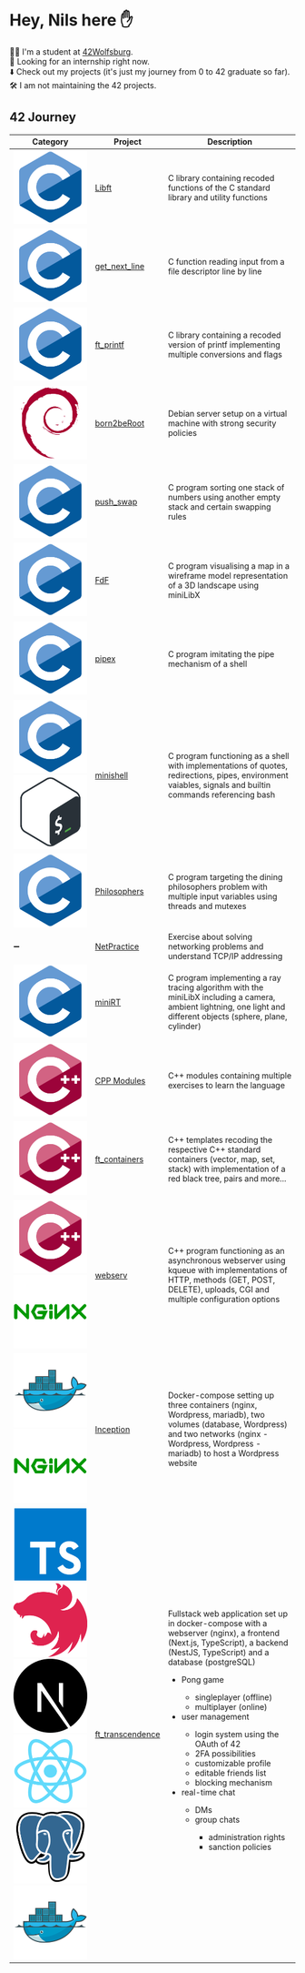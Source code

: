 # Hey, Nils here ✋

👨‍🎓 I'm a student at [42Wolfsburg](https://42wolfsburg.de/).  
👀 Looking for an internship right now.  
⬇️ Check out my projects (it's just my journey from 0 to 42 graduate so far).  
🛠️ I am not maintaining the 42 projects.  

## 42 Journey

Category | Project | Description
--- | --- | ---
![alt text][c_logo] | [Libft](https://github.com/noster002/Libft) | C library containing recoded functions of the C standard library and utility functions
![alt text][c_logo] | [get_next_line](https://github.com/noster002/get_next_line) | C function reading input from a file descriptor line by line
![alt text][c_logo] | [ft_printf](https://github.com/noster002/ft_printf) | C library containing a recoded version of printf implementing multiple conversions and flags
![alt text][debian_logo] | [born2beRoot](https://github.com/noster002/born2beRoot) | Debian server setup on a virtual machine with strong security policies
![alt text][c_logo] | [push_swap](https://github.com/noster002/push_swap) | C program sorting one stack of numbers using another empty stack and certain swapping rules
![alt text][c_logo] | [FdF](https://github.com/noster002/FdF) | C program visualising a map in a wireframe model representation of a 3D landscape using miniLibX
![alt text][c_logo] | [pipex](https://github.com/noster002/pipex) | C program imitating the pipe mechanism of a shell
![alt text][c_logo]![alt text][bash_logo] | [minishell](https://github.com/noster002/minishell) | C program functioning as a shell with implementations of quotes, redirections, pipes, environment vaiables, signals and builtin commands referencing bash
![alt text][c_logo] | [Philosophers](https://github.com/noster002/Philosophers) | C program targeting the dining philosophers problem with multiple input variables using threads and mutexes
➖ | [NetPractice](https://github.com/noster002/NetPractice) | Exercise about solving networking problems and understand TCP/IP addressing
![alt text][c_logo] | [miniRT](https://github.com/noster002/miniRT) | C program implementing a ray tracing algorithm with the miniLibX including a camera, ambient lightning, one light and different objects (sphere, plane, cylinder)
![alt text][cpp_logo] | [CPP Modules](https://github.com/noster002/CPP-Modules) | C++ modules containing multiple exercises to learn the language
![alt text][cpp_logo] | [ft_containers](https://github.com/noster002/ft_containers) | C++ templates recoding the respective C++ standard containers (vector, map, set, stack) with implementation of a red black tree, pairs and more...
![alt text][cpp_logo]![alt text][nginx_logo] | [webserv](https://github.com/noster002/webserv) | C++ program functioning as an asynchronous webserver using kqueue with implementations of HTTP, methods (GET, POST, DELETE), uploads, CGI and multiple configuration options
![alt text][docker_logo]![alt text][nginx_logo] | [Inception](https://github.com/noster002/Inception) | Docker-compose setting up three containers (nginx, Wordpress, mariadb), two volumes (database, Wordpress) and two networks (nginx - Wordpress, Wordpress - mariadb) to host a Wordpress website
![alt text][typescript_logo]![alt text][nestjs_logo]![alt text][nextjs_logo]![alt text][react_logo]![alt text][postgresql_logo]![alt text][docker_logo] | [ft_transcendence](https://github.com/noster002/ft_transcendence) | Fullstack web application set up in docker-compose with a webserver (nginx), a frontend (Next.js, TypeScript), a backend (NestJS, TypeScript) and a database (postgreSQL) <ul><li>Pong game</li><ul><li>singleplayer (offline)</li><li>multiplayer (online)</li></ul><li>user management</li><ul><li>login system using the OAuth of 42</li><li>2FA possibilities</li><li>customizable profile</li><li>editable friends list</li><li>blocking mechanism</li></ul><li>real-time chat</li><ul><li>DMs</li><li>group chats</li><ul><li>administration rights</li><li>sanction policies</li></ul></ul></ul>

[c_logo]: ./c-original.svg
[debian_logo]: ./debian-original.svg
[bash_logo]: ./bash-original.svg
[cpp_logo]: ./cplusplus-original.svg
[docker_logo]: ./docker-original.svg
[nginx_logo]: ./nginx-original.svg
[typescript_logo]: ./typescript-original.svg
[nestjs_logo]: ./nestjs-plain.svg
[nextjs_logo]: ./nextjs-original.svg
[react_logo]: ./react-original.svg
[postgresql_logo]: ./postgresql-original.svg

<!--
**noster002/noster002** is a ✨ _special_ ✨ repository because its `README.md` (this file) appears on your GitHub profile.

Here are some ideas to get you started:

- 🔭 I’m currently working on ...
- 🌱 I’m currently learning ...
- 👯 I’m looking to collaborate on ...
- 🤔 I’m looking for help with ...
- 💬 Ask me about ...
- 📫 How to reach me: ...
- 😄 Pronouns: ...
- ⚡ Fun fact: ...
-->
